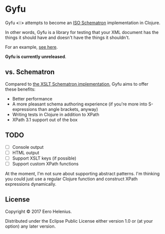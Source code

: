 # Gyfu

Gyfu «ᚷ» attempts to become an [ISO Schematron][schematron] implementation in
Clojure.

In other words, Gyfu is a library for testing that your XML document has the things it should have and doesn't have the things it shouldn't.
 
For an example, [see here][example].

**Gyfu is currently unreleased**.

## vs. Schematron

Compared to [the XSLT Schematron implementation][skeleton], Gyfu aims to offer these benefits:

- Better performance
- A more pleasant schema authoring experience (if you're more into S-expressions than angle brackets, anyway)
- Writing tests in Clojure in addition to XPath
- XPath 3.1 support out of the box

## TODO

- [ ] Console output
- [ ] HTML output
- [ ] Support XSLT keys (if possible)
- [ ] Support custom XPath functions

At the moment, I'm not sure about supporting abstract patterns. I'm thinking you could just use a regular Clojure function and construct XPath expressions dynamically.

## License

Copyright © 2017 Eero Helenius.

Distributed under the Eclipse Public License either version 1.0 or (at
your option) any later version.

[example]: http://github.com/eerohele/gyfu/blob/master/src/gyfu/examples/pain_mdr.clj
[schematron]: http://schematron.com
[skeleton]: http://schematron.com/front-page/the-schematron-skeleton-implementation